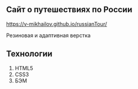 ## Сайт о путешествиях по России
https://v-mikhailov.github.io/russianTour/

Резиновая и адаптивная верстка
## Технологии
1. HTML5
2. CSS3
3. БЭМ
